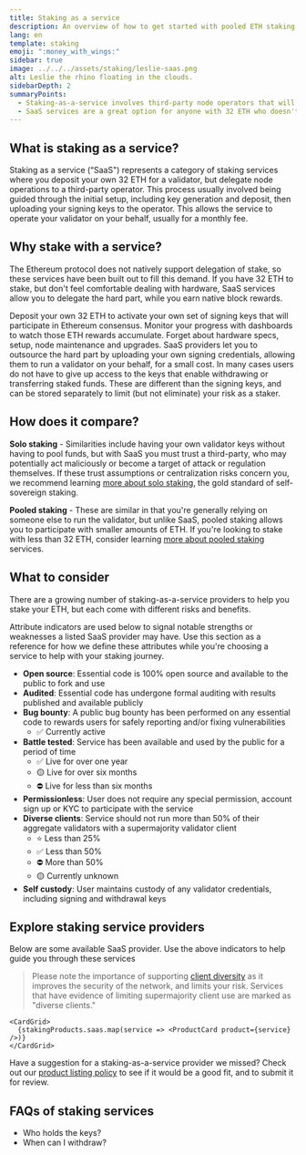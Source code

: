 ```yaml
---
title: Staking as a service
description: An overview of how to get started with pooled ETH staking
lang: en
template: staking
emoji: ":money_with_wings:"
sidebar: true
image: ../../../assets/staking/leslie-saas.png
alt: Leslie the rhino floating in the clouds.
sidebarDepth: 2
summaryPoints:
  - Staking-as-a-service involves third-party node operators that will handle the operation of your validator client.
  - SaaS services are a great option for anyone with 32 ETH who doesn't feel comfortable dealing with the technical complexity of running a node.
---
```


## What is staking as a service?

Staking as a service (“SaaS") represents a category of staking services where you deposit your own 32 ETH for a validator, but delegate node operations to a third-party operator. This process usually involved being guided through the initial setup, including key generation and deposit, then uploading your signing keys to the operator. This allows the service to operate your validator on your behalf, usually for a monthly fee.

## Why stake with a service?

The Ethereum protocol does not natively support delegation of stake, so these services have been built out to fill this demand. If you have 32 ETH to stake, but don't feel comfortable dealing with hardware, SaaS services allow you to delegate the hard part, while you earn native block rewards.

<Card title="Your own validator">
  Deposit your own 32 ETH to activate your own set of signing keys that will participate in Ethereum consensus. Monitor your progress with dashboards to watch those ETH rewards accumulate.
</Card>
<Card title="Easy to start">
  Forget about hardware specs, setup, node maintenance and upgrades.
  SaaS providers let you to outsource the hard part by uploading your own signing credentials, allowing them to run a validator on your behalf, for a small cost.
</Card>
<Card title="Limit your risk">
  In many cases users do not have to give up access to the keys that enable withdrawing or transferring staked funds. These are different than the signing keys, and can be stored separately to limit (but not eliminate) your risk as a staker.
</Card>

## How does it compare?

**Solo staking** - Similarities include having your own validator keys without having to pool funds, but with SaaS you must trust a third-party, who may potentially act maliciously or become a target of attack or regulation themselves. If these trust assumptions or centralization risks concern you, we recommend learning [more about solo staking](/staking/solo), the gold standard of self-sovereign staking.

**Pooled staking** - These are similar in that you're generally relying on someone else to run the validator, but unlike SaaS, pooled staking allows you to participate with smaller amounts of ETH. If you're looking to stake with less than 32 ETH, consider learning [more about pooled staking](/staking/pools) services.

## What to consider

There are a growing number of staking-as-a-service providers to help you stake your ETH, but each come with different risks and benefits.

Attribute indicators are used below to signal notable strengths or weaknesses a listed SaaS provider may have. Use this section as a reference for how we define these attributes while you're choosing a service to help with your staking journey.

- **Open source**: Essential code is 100% open source and available to the public to fork and use
- **Audited**: Essential code has undergone formal auditing with results published and available publicly
- **Bug bounty**: A public bug bounty has been performed on any essential code to rewards users for safely reporting and/or fixing vulnerabilities
  - ✅ Currently active
- **Battle tested**: Service has been available and used by the public for a period of time
  - ✅ Live for over one year
  - 🟡 Live for over six months
  - ⛔️ Live for less than six months
- **Permissionless**: User does not require any special permission, account sign up or KYC to participate with the service
- **Diverse clients**: Service should not run more than 50% of their aggregate validators with a supermajority validator client
  - ⭐️ Less than 25%
  - ✅ Less than 50%
  - ⛔️ More than 50%
  - 🟡 Currently unknown
- **Self custody**: User maintains custody of any validator credentials, including signing and withdrawal keys

## Explore staking service providers

Below are some available SaaS provider. Use the above indicators to help guide you through these services

> Please note the importance of supporting [client diversity](/client-diversity) as it improves the security of the network, and limits your risk. Services that have evidence of limiting supermajority client use are marked as "diverse clients."

```
<CardGrid>
  {stakingProducts.saas.map(service => <ProductCard product={service} />)}
</CardGrid>
```

Have a suggestion for a staking-as-a-service provider we missed? Check out our [product listing policy](/contributing/adding-staking-product) to see if it would be a good fit, and to submit it for review.

## FAQs of staking services

- Who holds the keys?
- When can I withdraw?
<!-- TODO: Fill out FAQ -->

